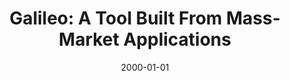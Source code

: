 ---
title: "Galileo: A Tool Built From Mass-Market Applications"
date: 2000-01-01
venue: "Proceedings of the 22nd International Conference on on Software Engineering, ICSE 2000, Limerick Ireland, June 4-11, 2000"
paperurl: https://doi.org/10.1145/337180.337622
authors: "David Coppit and Kevin J Sullivan"
awards: ""
---